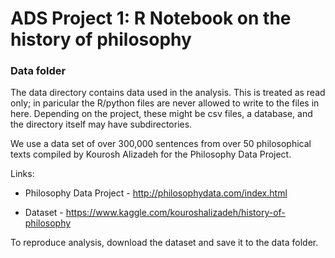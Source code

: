 # ADS Project 1:  R Notebook on the history of philosophy

### Data folder

The data directory contains data used in the analysis. This is treated as read only; in paricular the R/python files are never allowed to write to the files in here. Depending on the project, these might be csv files, a database, and the directory itself may have subdirectories.

We use a data set of over 300,000 sentences from over 50 philosophical texts compiled by Kourosh Alizadeh for the Philosophy Data Project.

Links:

+ Philosophy Data Project - http://philosophydata.com/index.html

+ Dataset - https://www.kaggle.com/kouroshalizadeh/history-of-philosophy

To reproduce analysis, download the dataset and save it to the data folder.


